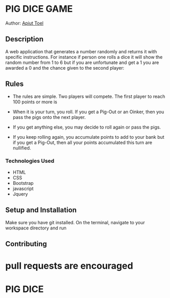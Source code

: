 
# PIG DICE GAME
Author: [Apiut Toel](toelapiut7@gmail.com)
## Description
A web application that generates a number randomly and returns it with specific instructions. For instance if person one rolls a dice it will show the random number from 1 to 6 but if you are unfortunate and get a 1 you are awarded a 0 and the chance given to the second player: 
## Rules
+ The rules are simple. Two  players will compete. The first player to reach 100 points or more is  

+ When it is your turn, you roll. If you get a Pig-Out or an Oinker, then you pass the pigs onto the   next player.

+ If you get anything else, you may decide to roll again or pass the pigs.</li>

+ If you keep rolling again, you accumulate points to add to your bank but if you get a Pig-Out, then all your points accumulated this turn are nullified.</li>



### Technologies Used
* HTML
* CSS
* Bootstrap
* javascript
* Jquery

## Setup and Installation
Make sure you have git installed. On the terminal, navigate to your workspace directory and run
## Contributing
pull requests are encouraged
=======
# PIG DICE

